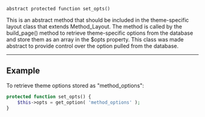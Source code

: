 `abstract protected function set_opts()`

This is an abstract method that should be included in the theme-specific layout class that extends Method_Layout. The method is called by the build_page() method to retrieve theme-specific options from the database and store them as an array in the $opts property. This class was made abstract to provide control over the option pulled from the database.

***

## Example

To retrieve theme options stored as "method_options":

```php
protected function set_opts() {
	$this->opts = get_option( 'method_options' );
}
```